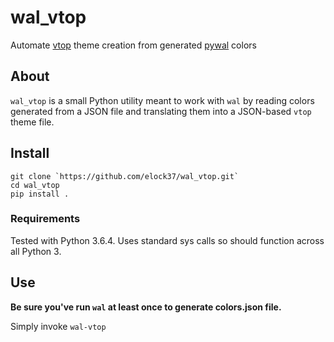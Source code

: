 # wal_vtop

Automate [vtop](https://github.com/MrRio/vtop) theme creation from generated [pywal](https://github.com/dylanaraps/pywal) colors

## About

`wal_vtop` is a small Python utility meant to work with `wal` by reading colors generated from a JSON file and translating them into a JSON-based `vtop` theme file.

## Install

```
git clone `https://github.com/elock37/wal_vtop.git`
cd wal_vtop
pip install .
```

### Requirements

Tested with Python 3.6.4. Uses standard sys calls so should function across all Python 3.

## Use

**Be sure you've run `wal` at least once to generate colors.json file.**

Simply invoke `wal-vtop`

